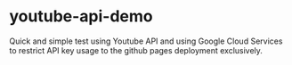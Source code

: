 ﻿# youtube-api-demo

Quick and simple test using Youtube API and using Google Cloud Services to restrict API key usage to the github pages deployment exclusively.
